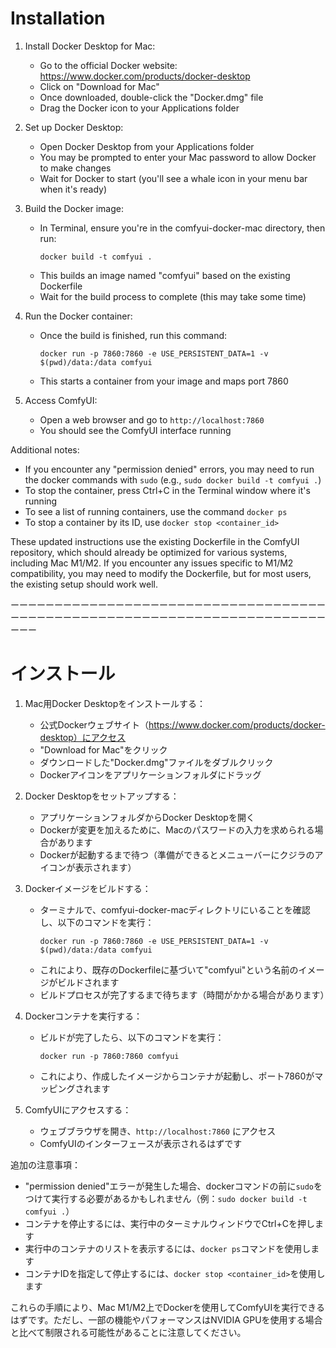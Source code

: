 # Installation

1. Install Docker Desktop for Mac:
   - Go to the official Docker website: https://www.docker.com/products/docker-desktop
   - Click on "Download for Mac"
   - Once downloaded, double-click the "Docker.dmg" file
   - Drag the Docker icon to your Applications folder

2. Set up Docker Desktop:
   - Open Docker Desktop from your Applications folder
   - You may be prompted to enter your Mac password to allow Docker to make changes
   - Wait for Docker to start (you'll see a whale icon in your menu bar when it's ready)


3. Build the Docker image:
   - In Terminal, ensure you're in the comfyui-docker-mac directory, then run:
     ```
     docker build -t comfyui .
     ```
   - This builds an image named "comfyui" based on the existing Dockerfile
   - Wait for the build process to complete (this may take some time)

4. Run the Docker container:
   - Once the build is finished, run this command:
     ```
     docker run -p 7860:7860 -e USE_PERSISTENT_DATA=1 -v $(pwd)/data:/data comfyui
     ```
   - This starts a container from your image and maps port 7860

5. Access ComfyUI:
   - Open a web browser and go to `http://localhost:7860`
   - You should see the ComfyUI interface running

Additional notes:
- If you encounter any "permission denied" errors, you may need to run the docker commands with `sudo` (e.g., `sudo docker build -t comfyui .`)
- To stop the container, press Ctrl+C in the Terminal window where it's running
- To see a list of running containers, use the command `docker ps`
- To stop a container by its ID, use `docker stop <container_id>`

These updated instructions use the existing Dockerfile in the ComfyUI repository, which should already be optimized for various systems, including Mac M1/M2. If you encounter any issues specific to M1/M2 compatibility, you may need to modify the Dockerfile, but for most users, the existing setup should work well.

ーーーーーーーーーーーーーーーーーーーーーーーーーーーーーーーーーーーーーーーーーーーーーーーーーーーーーーーーーーーーーーーーーーーーーーーーーーー


# インストール

1. Mac用Docker Desktopをインストールする：
   - 公式Dockerウェブサイト（https://www.docker.com/products/docker-desktop）にアクセス
   - "Download for Mac"をクリック
   - ダウンロードした"Docker.dmg"ファイルをダブルクリック
   - Dockerアイコンをアプリケーションフォルダにドラッグ

2. Docker Desktopをセットアップする：
   - アプリケーションフォルダからDocker Desktopを開く
   - Dockerが変更を加えるために、Macのパスワードの入力を求められる場合があります
   - Dockerが起動するまで待つ（準備ができるとメニューバーにクジラのアイコンが表示されます）


3. Dockerイメージをビルドする：
   - ターミナルで、comfyui-docker-macディレクトリにいることを確認し、以下のコマンドを実行：
     ```
     docker run -p 7860:7860 -e USE_PERSISTENT_DATA=1 -v $(pwd)/data:/data comfyui
     ```
   - これにより、既存のDockerfileに基づいて"comfyui"という名前のイメージがビルドされます
   - ビルドプロセスが完了するまで待ちます（時間がかかる場合があります）

4. Dockerコンテナを実行する：
   - ビルドが完了したら、以下のコマンドを実行：
     ```
     docker run -p 7860:7860 comfyui
     ```
   - これにより、作成したイメージからコンテナが起動し、ポート7860がマッピングされます

5. ComfyUIにアクセスする：
   - ウェブブラウザを開き、`http://localhost:7860` にアクセス
   - ComfyUIのインターフェースが表示されるはずです

追加の注意事項：
- "permission denied"エラーが発生した場合、dockerコマンドの前に`sudo`をつけて実行する必要があるかもしれません（例：`sudo docker build -t comfyui .`）
- コンテナを停止するには、実行中のターミナルウィンドウでCtrl+Cを押します
- 実行中のコンテナのリストを表示するには、`docker ps`コマンドを使用します
- コンテナIDを指定して停止するには、`docker stop <container_id>`を使用します

これらの手順により、Mac M1/M2上でDockerを使用してComfyUIを実行できるはずです。ただし、一部の機能やパフォーマンスはNVIDIA GPUを使用する場合と比べて制限される可能性があることに注意してください。
